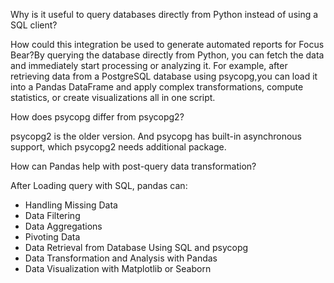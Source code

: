 
Why is it useful to query databases directly from Python instead of using a SQL client?

How could this integration be used to generate automated reports for Focus Bear?By querying the database directly from Python, you can fetch the data and immediately start processing or analyzing it.
For example, after retrieving data from a PostgreSQL database using psycopg,you can load it into a Pandas DataFrame and apply complex transformations,
compute statistics, or create visualizations all in one script.


How does psycopg differ from psycopg2?


psycopg2 is the older version. And psycopg has built-in asynchronous support, which psycopg2 needs additional package.

How can Pandas help with post-query data transformation?

After Loading query with SQL, pandas can:
- Handling Missing Data
- Data Filtering
- Data Aggregations
- Pivoting Data
- Data Retrieval from Database Using SQL and psycopg
- Data Transformation and Analysis with Pandas
- Data Visualization with Matplotlib or Seaborn
